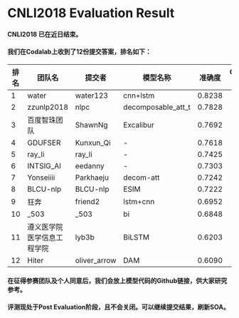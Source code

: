 # CNLI2018 Evaluation Result 
#### CNLI2018 已在近日结束。
#### 我们在Codalab上收到了12份提交答案，排名如下：

排名 | 团队名 | 提交者 | 模型名称 | 准确度 | Github链接
---|---|---|---|---|---|
1 | water | water123 | cnn+lstm |0.8238 |
2 | zzunlp2018 | nlpc | decomposable_att_t | 0.7828 |
3 | 百度智珠团队 | ShawnNg | Excalibur | 0.7692 |
4 | GDUFSER | Kunxun_Qi | - | 0.7618 |
5 | ray_li | ray_li | - | 0.7425 |
6 | INTSIG_AI | eedanny | - | 0.7303 |
7 | Yonseiiii | Parkhaeju | decom-att | 0.7242 |
8 | BLCU-nlp | BLCU-nlp | ESIM | 0.7222 |
9 | 狂奔 | friend2 | lstm+cnn | 0.6952 |
10 | _503 | _503 | bi | 0.6848 |
11 | 遵义医学院医学信息工程学院 | lyb3b | BiLSTM | 0.6203 |
12 | Hiter | oliver_arrow | DAM | 0.6090 |


#### 在征得参赛团队及个人同意后，我们会放上模型代码的Github链接，供大家研究参考。
#### 评测现处于Post Evaluation阶段，且不会关闭。可以继续提交结果，刷新SOA。












